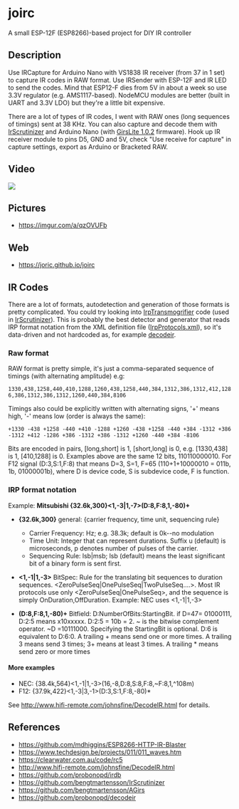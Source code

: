 # joirc

A small ESP-12F (ESP8266)-based project for DIY IR controller

## Description

Use IRCapture for Arduino Nano with VS1838 IR receiver (from 37 in 1 set) to capture IR codes in RAW format.
Use IRSender with ESP-12F and IR LED to send the codes. Mind that ESP12-F dies from 5V in about a week so use 3.3V regulator
(e.g. AMS1117-based). NodeMCU modules are better (built in UART and 3.3V LDO) but they're a little bit expensive.

There are a lot of types of IR codes, I went with RAW ones (long sequences of timings) sent at 38 KHz. You can also capture and decode them
with [IrScrutinizer](https://github.com/bengtmartensson/IrScrutinizer/releases) and Arduino Nano
(with [GirsLite 1.0.2](https://github.com/bengtmartensson/AGirs/releases) firmware). Hook up IR receiver module to pins D5, GND and 5V, check "Use receive for capture"
in capture settings, export as Arduino or Bracketed RAW.

## Video

[![](http://img.youtube.com/vi/UZf-yPra764/maxresdefault.jpg)](https://youtu.be/UZf-yPra764)

## Pictures

* https://imgur.com/a/qzOVUFb

## Web

* https://joric.github.io/joirc

## IR Codes

There are a lot of formats, autodetection and generation of those formats is pretty complicated.
You could try looking into [IrpTransmogrifier](https://github.com/bengtmartensson/IrpTransmogrifier) code
(used in [IrScrutinizer](https://github.com/bengtmartensson/IrScrutinizer)).
This is probably the best detector and generator that reads IRP format notation from the XML definition file
([IrpProtocols.xml](https://github.com/bengtmartensson/IrpTransmogrifier/blob/master/src/main/resources/IrpProtocols.xml)),
so it's data-driven and not hardcoded as, for example [decodeir](https://github.com/probonopd/decodeir).

### Raw format

RAW format is pretty simple, it's just a comma-separated sequence of timings (with alternating amplitude) e.g:

`1330,438,1258,440,410,1288,1260,438,1258,440,384,1312,386,1312,412,1286,386,1312,386,1312,1260,440,384,8106`

Timings also could be explicitly written with alternating signs, '+' means high, '-' means low (order is always the same):

`+1330 -438 +1258 -440 +410 -1288 +1260 -438 +1258 -440 +384 -1312 +386 -1312 +412 -1286 +386 -1312 +386 -1312 +1260 -440 +384 -8106`

Bits are encoded in pairs, [long,short] is 1, [short,long] is 0, e.g. [1330,438] is 1, [410,1288] is 0.
Examples above are the same 12 bits, 110110000010. For F12 signal (D:3,S:1,F:8) that means D=3, S=1, F=65 (110+1+10000010 = 011b, 1b, 01000001b),
where D is device code, S is subdevice code, F is function.

### IRP format notation

Example: **Mitsubishi {32.6k,300}<1,-3|1,-7>(D:8,F:8,1,-80)+**

* **{32.6k,300}** general: {carrier frequency, time unit, sequencing rule}
	* Carrier Frequency: Hz; e.g. 38.3k; default is 0k--no modulation
	* Time Unit: Integer that can represent durations. Suffix u (default) is microseconds, p denotes number of pulses of the carrier.
	* Sequencing Rule: lsb|msb; lsb (default) means the least significant bit of a binary form is sent first.

* **<1,-1|1,-3>** BitSpec: Rule for the translating bit sequences to duration sequences.
<ZeroPulseSeq|OnePulseSeq|TwoPulseSeq....>.
Most IR protocols use only <ZeroPulseSeq|OnePulseSeq>, and the sequence is simply OnDuration,OffDuration. Example: NEC uses <1,-1|1,-3>

* **(D:8,F:8,1,-80)+** Bitfield: D:NumberOfBits:StartingBit.
if D=47= 01000111, D:2:5 means x10xxxxx. D:2:5 = 10b = 2. ~ is the bitwise complement operator. ~D =10111000. Specifying the StartingBit is optional. D:6 is equivalent to D:6:0.
A trailing + means send one or more times. A trailing 3 means send 3 times; 3+ means at least 3 times. A trailing * means send zero or more times


#### More examples

* NEC: {38.4k,564}<1,-1|1,-3>(16,-8,D:8,S:8,F:8,~F:8,1,^108m)
* F12: {37.9k,422}<1,-3|3,-1>(D:3,S:1,F:8,-80)*

See http://www.hifi-remote.com/johnsfine/DecodeIR.html for details.

## References

* https://github.com/mdhiggins/ESP8266-HTTP-IR-Blaster
* https://www.techdesign.be/projects/011/011_waves.htm
* https://clearwater.com.au/code/rc5
* http://www.hifi-remote.com/johnsfine/DecodeIR.html
* https://github.com/probonopd/irdb
* https://github.com/bengtmartensson/IrScrutinizer
* https://github.com/bengtmartensson/AGirs
* https://github.com/probonopd/decodeir
